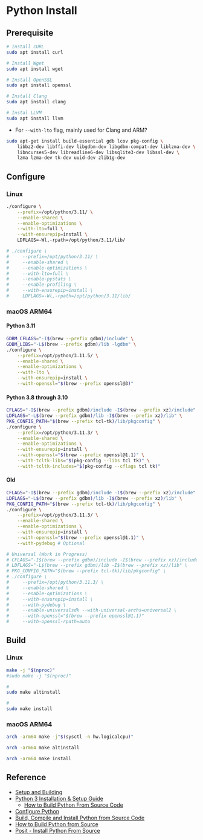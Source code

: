 # Python Install

## Prerequisite

```bash
# Install cURL
sudo apt install curl
```

```bash
# Install Wget
sudo apt install wget
```

```bash
# Install OpenSSL
sudo apt install openssl
```

```bash
# Install Clang
sudo apt install clang
```

```bash
# Instal LLVM
sudo apt install llvm
```
* For `--with-lto` flag, mainly used for Clang and ARM?

```bash
sudo apt-get install build-essential gdb lcov pkg-config \
    libbz2-dev libffi-dev libgdbm-dev libgdbm-compat-dev liblzma-dev \
    libncurses5-dev libreadline6-dev libsqlite3-dev libssl-dev \
    lzma lzma-dev tk-dev uuid-dev zlib1g-dev
```

## Configure

### Linux

```bash
./configure \
    --prefix=/opt/python/3.11/ \
    --enable-shared \
    --enable-optimizations \
    --with-lto=full \
    --with-ensurepip=install \
    LDFLAGS=-Wl,-rpath=/opt/python/3.11/lib/

# ./configure \
#     --prefix=/opt/python/3.11/ \
#     --enable-shared \
#     --enable-optimizations \
#     --with-lto=full \
#     --enable-pystats \
#     --enable-profiling \
#     --with-ensurepip=install \
#     LDFLAGS=-Wl,-rpath=/opt/python/3.11/lib/
```

### macOS ARM64

#### Python 3.11
```bash
GDBM_CFLAGS="-I$(brew --prefix gdbm)/include" \
GDBM_LIBS="-L$(brew --prefix gdbm)/lib -lgdbm" \
./configure \
    --prefix=/opt/python/3.11.5/ \
    --enable-shared \
    --enable-optimizations \
    --with-lto \
    --with-ensurepip=install \
    --with-openssl="$(brew --prefix openssl@3)"
```

#### Python 3.8 through 3.10
```bash
CFLAGS="-I$(brew --prefix gdbm)/include -I$(brew --prefix xz)/include" \
LDFLAGS="-L$(brew --prefix gdbm)/lib -I$(brew --prefix xz)/lib" \
PKG_CONFIG_PATH="$(brew --prefix tcl-tk)/lib/pkgconfig" \
./configure \
    --prefix=/opt/python/3.11.3/ \
    --enable-shared \
    --enable-optimizations \
    --with-ensurepip=install \
    --with-openssl="$(brew --prefix openssl@1.1)" \
    --with-tcltk-libs="$(pkg-config --libs tcl tk)" \
    --with-tcltk-includes="$(pkg-config --cflags tcl tk)"
```

#### Old
```bash
CFLAGS="-I$(brew --prefix gdbm)/include -I$(brew --prefix xz)/include" \
LDFLAGS="-L$(brew --prefix gdbm)/lib -I$(brew --prefix xz)/lib" \
PKG_CONFIG_PATH="$(brew --prefix tcl-tk)/lib/pkgconfig" \
./configure \
    --prefix=/opt/python/3.11.3/ \
    --enable-shared \
    --enable-optimizations \
    --with-ensurepip=install \
    --with-openssl="$(brew --prefix openssl@1.1)" \
    --with-pydebug # Optional

# Universal (Work in Progress)
# CFLAGS="-I$(brew --prefix gdbm)/include -I$(brew --prefix xz)/include" \
# LDFLAGS="-L$(brew --prefix gdbm)/lib -I$(brew --prefix xz)/lib" \
# PKG_CONFIG_PATH="$(brew --prefix tcl-tk)/lib/pkgconfig" \
# ./configure \
#     --prefix=/opt/python/3.11.3/ \
#     --enable-shared \
#     --enable-optimizations \
#     --with-ensurepip=install \
#     --with-pydebug \
#     --enable-universalsdk --with-universal-archs=universal2 \
#     --with-openssl="$(brew --prefix openssl@1.1)"
#     --with-openssl-rpath=auto
```

## Build

### Linux

```bash
make -j "$(nproc)"
#sudo make -j "$(nproc)"
```

```bash
#
sudo make altinstall
```

```bash
#
sudo make install
```

### macOS ARM64

```bash
arch -arm64 make -j"$(sysctl -n hw.logicalcpu)"
```

```bash
arch -arm64 make altinstall
```

```bash
arch -arm64 make install
```

## Reference
* [Setup and Building](https://devguide.python.org/getting-started/setup-building/)
* [Python 3 Installation & Setup Guide](https://realpython.com/installing-python/)
    * [How to Build Python From Source Code](https://realpython.com/installing-python/#how-to-build-python-from-source-code)
* [Configure Python](https://docs.python.org/dev/using/configure.html)
* [Build, Compile and Install Python from Source Code](https://www.build-python-from-source.com/)
* [How to Build Python from Source](https://www.devdungeon.com/content/how-build-python-source)
* [Posit - Install Python From Source](https://docs.posit.co/resources/install-python-source/)
